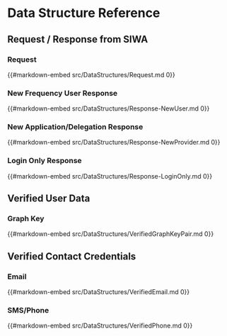 # Data Structure Reference

## Request / Response from SIWA

### Request

{{#markdown-embed src/DataStructures/Request.md 0}}

### New Frequency User Response

{{#markdown-embed src/DataStructures/Response-NewUser.md 0}}

### New Application/Delegation Response

{{#markdown-embed src/DataStructures/Response-NewProvider.md 0}}

### Login Only Response

{{#markdown-embed src/DataStructures/Response-LoginOnly.md 0}}

## Verified User Data

### Graph Key

{{#markdown-embed src/DataStructures/VerifiedGraphKeyPair.md 0}}

## Verified Contact Credentials

### Email

{{#markdown-embed src/DataStructures/VerifiedEmail.md 0}}

### SMS/Phone

{{#markdown-embed src/DataStructures/VerifiedPhone.md 0}}
